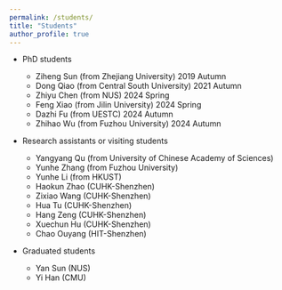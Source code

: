 ```yaml
---
permalink: /students/
title: "Students"
author_profile: true
---
```


- PhD students
	- Ziheng Sun (from Zhejiang University) 2019 Autumn
	- Dong Qiao (from Central South University) 2021 Autumn 
	- Zhiyu Chen (from NUS) 2024 Spring
	- Feng Xiao (from Jilin University) 2024 Spring
	- Dazhi Fu (from UESTC) 2024 Autumn
	- Zhihao Wu (from Fuzhou University) 2024 Autumn

    	

- Research assistants or visiting students
	- Yangyang Qu (from University of Chinese Academy of Sciences) 
	- Yunhe Zhang (from Fuzhou University)
   	- Yunhe Li (from HKUST)
	- Haokun Zhao (CUHK-Shenzhen)
	- Zixiao Wang (CUHK-Shenzhen)
	- Hua Tu (CUHK-Shenzhen)
	- Hang Zeng (CUHK-Shenzhen)
	- Xuechun Hu (CUHK-Shenzhen)
	- Chao Ouyang (HIT-Shenzhen)

- Graduated students
	- Yan Sun (NUS)
	- Yi Han (CMU)
 
